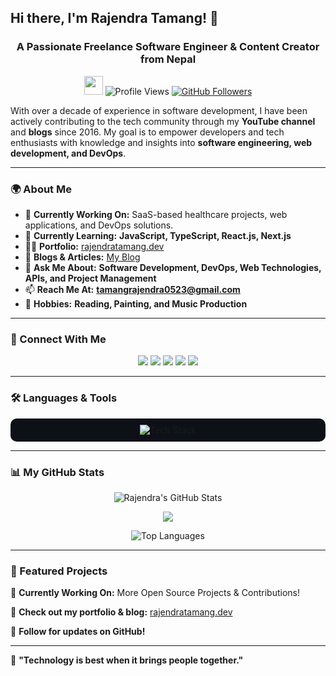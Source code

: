 ## Hi there, I'm Rajendra Tamang! 👋

<h3 align="center">A Passionate Freelance Software Engineer & Content Creator from Nepal</h3>

<p align="center">
  <img src="https://media.giphy.com/media/hvRJCLFzcasrR4ia7z/giphy.gif" width="30px"/>
  <img src="https://komarev.com/ghpvc/?username=rajendratamang&label=Profile%20Views&color=blueviolet&style=flat" alt="Profile Views"/>
  <a href="https://github.com/rajendratamang?tab=followers"><img src="https://img.shields.io/github/followers/rajendratamang?label=Followers&style=social" alt="GitHub Followers"></a>
</p>

With over a decade of experience in software development, I have been actively contributing to the tech community through my **YouTube channel** and **blogs** since 2016. My goal is to empower developers and tech enthusiasts with knowledge and insights into **software engineering, web development, and DevOps**.

---

### 🌍 About Me
- 🔭 **Currently Working On:** SaaS-based healthcare projects, web applications, and DevOps solutions.
- 🌱 **Currently Learning:** **JavaScript, TypeScript, React.js, Next.js**
- 👨‍💻 **Portfolio:** [rajendratamang.dev](https://rajendratamang.dev/)
- 📝 **Blogs & Articles:** [My Blog](https://www.rajendratamang.dev)
- 💬 **Ask Me About:** **Software Development, DevOps, Web Technologies, APIs, and Project Management**
- 📫 **Reach Me At:** **tamangrajendra0523@gmail.com**
- 🎨 **Hobbies:** **Reading, Painting, and Music Production**

---

### 📢 Connect With Me
<p align="center">
  <a href="https://linkedin.com/in/rajendra-tamang"><img src="https://img.shields.io/badge/-LinkedIn-blueviolet?style=flat-square&logo=linkedin&logoColor=white"></a>
  <a href="https://instagram.com/rajendra-tamangsssssss"><img src="https://img.shields.io/badge/-Instagram-darkviolet?style=flat-square&logo=instagram&logoColor=white"></a>
  <a href="https://codepen.io/rajendra-tamang"><img src="https://img.shields.io/badge/-CodePen-black?style=flat-square&logo=codepen&logoColor=white"></a>
  <a href="https://twitter.com/rajendra-tamang"><img src="https://img.shields.io/badge/-Twitter-blue?style=flat-square&logo=twitter&logoColor=white"></a>
  <a href="https://www.youtube.com/@rajendra-tamang"><img src="https://img.shields.io/badge/-YouTube-red?style=flat-square&logo=youtube&logoColor=white"></a>
</p>

---

### 🛠️ Languages & Tools

<p align="center" style="background-color:#0d1117; padding:10px; border-radius:10px;">
  <img src="https://skillicons.dev/icons?i=wordpress,react,js,ts,php,bootstrap,css,docker,figma,git,github,html,mysql,photoshop,sass,webpack,adobexd" alt="Tech Stack" />
</p>

---

### 📊 My GitHub Stats

<p align="center">
  <img src="https://github-readme-stats.vercel.app/api?username=rajendratamang&show_icons=true&count_private=true&title_color=blueviolet&text_color=white&icon_color=blueviolet&bg_color=0d1117&hide_border=false" alt="Rajendra's GitHub Stats"/>
</p>

<p align="center">
  <img src="https://github-readme-streak-stats.herokuapp.com/?user=rajendratamang&stroke=white&background=0d1117&ring=blueviolet&fire=blueviolet&currStreakNum=white&currStreakLabel=blueviolet&sideNums=white&sideLabels=white&dates=white&hide_border=false" />
</p>

<p align="center">
  <img src="https://github-readme-stats.vercel.app/api/top-langs/?username=rajendratamang&langs_count=10&title_color=blueviolet&text_color=white&icon_color=blueviolet&bg_color=0d1117&hide_border=false&locale=en&custom_title=Top%20Languages" alt="Top Languages" />
</p>

---

### 🚀 Featured Projects

🚧 **Currently Working On:** More Open Source Projects & Contributions!

📌 **Check out my portfolio & blog:** [rajendratamang.dev](https://rajendratamang.dev/)

📌 **Follow for updates on GitHub!**

---

🎯 **"Technology is best when it brings people together."**
